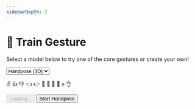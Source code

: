 ```yaml
---
sidebarDepth: 2
---
```

# 🤖 Train Gesture

<div class="row align-top">
  <div class="col-6"></div>
  <div class="col-6">
    <Window title="Core gestures">
      <section>
        <p>Select a model below to try one of the core gestures or create your own!</p>
        <select class="full-width">
          <option value="handpose">Handpose (3D)</option>
          <option value="hands">Hands (2D)</option>
        </select>
        <p>
          <span class="gesture-emoji" gesture="victory">✌</span>
          <span class="gesture-emoji" gesture="thumbUp">👍</span>
          <span class="gesture-emoji" gesture="thumbDown">👎</span>
          <span class="gesture-emoji" gesture="pointLeft">👈</span>
          <span class="gesture-emoji" gesture="pointRight">👉</span>
          <span class="gesture-emoji" gesture="stop">🤚</span>
          <span class="gesture-emoji" gesture="spock">🖖</span>
          <span class="gesture-emoji" gesture="horns">🤘</span>
          <span class="gesture-emoji" gesture="love">🤟</span>
          <span class="gesture-emoji" gesture="fist">✊</span>
          <span class="gesture-emoji" gesture="ok">👌</span>
          <!-- 
          <span class="gesture-emoji" gesture="callMe">🤙</span>
          <span class="gesture-emoji" gesture="pointUp">☝</span>
          -->
        </p>
        <div>
          <HandsfreeToggle class="full-width handsfree-hide-when-started-without-handpose" text-off="Start Handpose" text-on="Stop Handpose Model" :opts="demoOpts" />
          <button class="handsfree-show-when-started-without-handpose handsfree-show-when-loading" disabled><Fa-Spinner spin /> Loading...</button>
          <button class="handsfree-show-when-started-without-handpose handsfree-hide-when-loading" @click="startDemo"><Fa-Video /> Start Handpose</button>
        </div>
      </section>
    </Window>
  </div>
</div>


<!-- Code -->
<script>
export default {
  data () {
    return {
      demoOpts: {
        autostart: true,

        weboji: false,
        hands: false,
        facemesh: false,
        pose: false,
        holistic: false,
        handpose: true,

        gesture: {
          victory: true,
          thumbDown: true
        }
      }
    }
  },

  /**
   * Creates a plugin that highlights emojis
   */
  mounted () {
    // Recursive because of the way we're loading handsfree into the docs
    const checkHandsfree = () => {
      if (this.$root.handsfree) {
        this.$nextTick(() => {
          let lastGesture = ''
          
          this.$root.handsfree.use('gestureEmojiDetector', ({handpose}) => {
            if (!handpose) return

            // Toggle the gesture emoji
            if (handpose.gesture && handpose.gesture.name !== lastGesture) {
              let $el = document.querySelector(`.gesture-emoji[gesture="${lastGesture}"]`)
              if ($el) $el.classList.remove('active')
              $el = document.querySelector(`.gesture-emoji[gesture="${handpose.gesture.name}"]`)
              if ($el) $el.classList.add('active')
              
              lastGesture = handpose.gesture.name
            }

            // Disable the gesture emoji if no gestures
            if (!handpose.gesture?.name) {
              let $el = document.querySelector(`.gesture-emoji[gesture="${lastGesture}"]`)
              if ($el) $el.classList.remove('active')

              lastGesture = null
            }
          })
        })
      } else {
        setTimeout(checkHandsfree, 5)
      }
    }

    checkHandsfree()
  },

  destroyed () {
    this.$root.handsfree.plugin.gestureEmojiDetector.disable()
  },

  methods: {
    /**
     * Start the page with our preset options
     */
    startDemo () {
      this.$root.handsfree.update(this.demoOpts)
    }
  }
}
</script>

<style lang="stylus">
.gesture-emoji
  font-size 30px
  display inline-block
  margin-right 10px
  margin-bottom 10px
  opacity 0.2

  &.active
    opacity 1
</style>